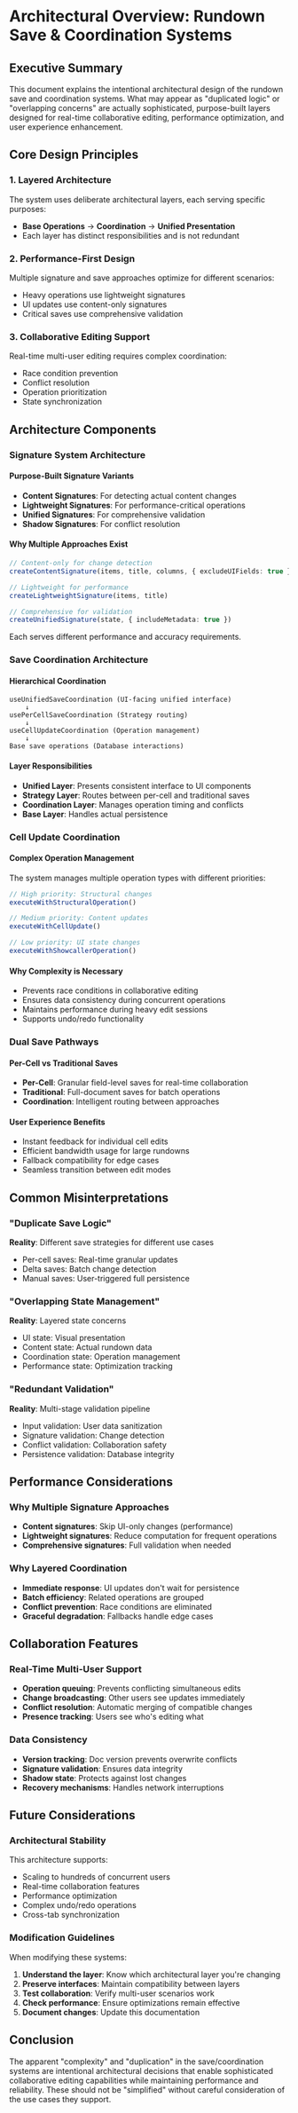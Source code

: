 # Architectural Overview: Rundown Save & Coordination Systems

## Executive Summary

This document explains the intentional architectural design of the rundown save and coordination systems. What may appear as "duplicated logic" or "overlapping concerns" are actually sophisticated, purpose-built layers designed for real-time collaborative editing, performance optimization, and user experience enhancement.

## Core Design Principles

### 1. Layered Architecture
The system uses deliberate architectural layers, each serving specific purposes:
- **Base Operations** → **Coordination** → **Unified Presentation**
- Each layer has distinct responsibilities and is not redundant

### 2. Performance-First Design
Multiple signature and save approaches optimize for different scenarios:
- Heavy operations use lightweight signatures
- UI updates use content-only signatures
- Critical saves use comprehensive validation

### 3. Collaborative Editing Support
Real-time multi-user editing requires complex coordination:
- Race condition prevention
- Conflict resolution
- Operation prioritization
- State synchronization

## Architecture Components

### Signature System Architecture

#### Purpose-Built Signature Variants
- **Content Signatures**: For detecting actual content changes
- **Lightweight Signatures**: For performance-critical operations
- **Unified Signatures**: For comprehensive validation
- **Shadow Signatures**: For conflict resolution

#### Why Multiple Approaches Exist
```typescript
// Content-only for change detection
createContentSignature(items, title, columns, { excludeUIFields: true })

// Lightweight for performance
createLightweightSignature(items, title)

// Comprehensive for validation
createUnifiedSignature(state, { includeMetadata: true })
```

Each serves different performance and accuracy requirements.

### Save Coordination Architecture

#### Hierarchical Coordination
```
useUnifiedSaveCoordination (UI-facing unified interface)
    ↓
usePerCellSaveCoordination (Strategy routing)
    ↓
useCellUpdateCoordination (Operation management)
    ↓
Base save operations (Database interactions)
```

#### Layer Responsibilities
- **Unified Layer**: Presents consistent interface to UI components
- **Strategy Layer**: Routes between per-cell and traditional saves
- **Coordination Layer**: Manages operation timing and conflicts
- **Base Layer**: Handles actual persistence

### Cell Update Coordination

#### Complex Operation Management
The system manages multiple operation types with different priorities:

```typescript
// High priority: Structural changes
executeWithStructuralOperation()

// Medium priority: Content updates  
executeWithCellUpdate()

// Low priority: UI state changes
executeWithShowcallerOperation()
```

#### Why Complexity is Necessary
- Prevents race conditions in collaborative editing
- Ensures data consistency during concurrent operations
- Maintains performance during heavy edit sessions
- Supports undo/redo functionality

### Dual Save Pathways

#### Per-Cell vs Traditional Saves
- **Per-Cell**: Granular field-level saves for real-time collaboration
- **Traditional**: Full-document saves for batch operations
- **Coordination**: Intelligent routing between approaches

#### User Experience Benefits
- Instant feedback for individual cell edits
- Efficient bandwidth usage for large rundowns
- Fallback compatibility for edge cases
- Seamless transition between edit modes

## Common Misinterpretations

### "Duplicate Save Logic"
**Reality**: Different save strategies for different use cases
- Per-cell saves: Real-time granular updates
- Delta saves: Batch change detection
- Manual saves: User-triggered full persistence

### "Overlapping State Management"
**Reality**: Layered state concerns
- UI state: Visual presentation
- Content state: Actual rundown data
- Coordination state: Operation management
- Performance state: Optimization tracking

### "Redundant Validation"
**Reality**: Multi-stage validation pipeline
- Input validation: User data sanitization
- Signature validation: Change detection
- Conflict validation: Collaboration safety
- Persistence validation: Database integrity

## Performance Considerations

### Why Multiple Signature Approaches
- **Content signatures**: Skip UI-only changes (performance)
- **Lightweight signatures**: Reduce computation for frequent operations
- **Comprehensive signatures**: Full validation when needed

### Why Layered Coordination
- **Immediate response**: UI updates don't wait for persistence
- **Batch efficiency**: Related operations are grouped
- **Conflict prevention**: Race conditions are eliminated
- **Graceful degradation**: Fallbacks handle edge cases

## Collaboration Features

### Real-Time Multi-User Support
- **Operation queuing**: Prevents conflicting simultaneous edits
- **Change broadcasting**: Other users see updates immediately
- **Conflict resolution**: Automatic merging of compatible changes
- **Presence tracking**: Users see who's editing what

### Data Consistency
- **Version tracking**: Doc version prevents overwrite conflicts
- **Signature validation**: Ensures data integrity
- **Shadow state**: Protects against lost changes
- **Recovery mechanisms**: Handles network interruptions

## Future Considerations

### Architectural Stability
This architecture supports:
- Scaling to hundreds of concurrent users
- Real-time collaboration features
- Performance optimization
- Complex undo/redo operations
- Cross-tab synchronization

### Modification Guidelines
When modifying these systems:
1. **Understand the layer**: Know which architectural layer you're changing
2. **Preserve interfaces**: Maintain compatibility between layers
3. **Test collaboration**: Verify multi-user scenarios work
4. **Check performance**: Ensure optimizations remain effective
5. **Document changes**: Update this documentation

## Conclusion

The apparent "complexity" and "duplication" in the save/coordination systems are intentional architectural decisions that enable sophisticated collaborative editing capabilities while maintaining performance and reliability. These should not be "simplified" without careful consideration of the use cases they support.
